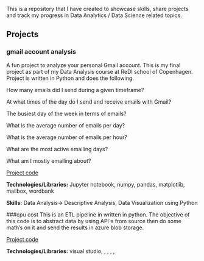 This is a repository that I have created to showcase skills, share projects and track my progress in Data Analytics / Data Science related topics.

## Projects
### gmail account analysis

A fun project to analyze your personal Gmail account. This is my final project as part of my Data Analysis course at ReDI school of Copenhagen. Project is written in Python and does the following.

How many emails did I send during a given timeframe?​

At what times of the day do I send and receive emails with Gmail?​

The busiest day of the week in terms of emails?​

What is the average number of emails per day?​

What is the average number of emails per hour?​

What are the most active emailing days?​

What am I mostly emailing about?​

[Project code](../../tree/main/projects/gmail-analysis)

**Technologies/Libraries:** Jupyter notebook, numpy, pandas, matplotlib, mailbox, wordbank 

**Skills:** Data Analysis-> Descriptive Analysis, Data Visualization using Python

###cpu cost
This is an ETL pipeline in written in python. The objective of this code is to abstract data by using API´s from source then do some math’s on it and send the results in azure blob storage.

[Project code](../../tree/main/projects/finops)

**Technologies/Libraries:** visual studio, , , , ,
